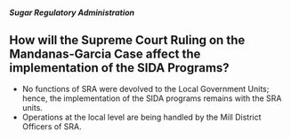 ##### Sugar Regulatory Administration

## How will the Supreme Court Ruling on the Mandanas-Garcia Case affect the implementation of the SIDA Programs?


 - No functions of SRA were devolved to the Local Government Units; hence, the implementation of the SIDA programs remains with the SRA units. 
 - Operations at the local level are being handled by the Mill District Officers of SRA.
